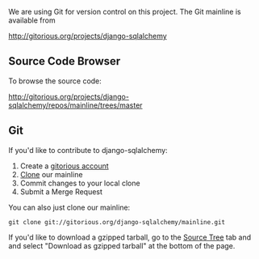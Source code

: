 We are using Git for version control on this project.  The Git mainline is available from

http://gitorious.org/projects/django-sqlalchemy

## Source Code Browser ##

To browse the source code:

http://gitorious.org/projects/django-sqlalchemy/repos/mainline/trees/master

## Git ##

If you'd like to contribute to django-sqlalchemy:

  1. Create a [gitorious account](http://gitorious.org/users/new)
  1. [Clone](http://gitorious.org/projects/django-sqlalchemy/repos/mainline/new) our mainline
  1. Commit changes to your local clone
  1. Submit a Merge Request

You can also just clone our mainline:

```
git clone git://gitorious.org/django-sqlalchemy/mainline.git
```

If you'd like to download a gzipped tarball, go to the [Source Tree](http://gitorious.org/projects/django-sqlalchemy/repos/mainline/trees/master) tab and and select "Download as gzipped tarball" at the bottom of the page.